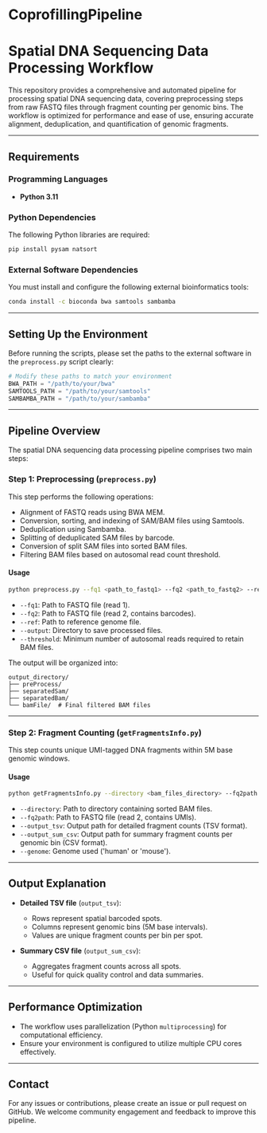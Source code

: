 # CoprofillingPipeline
# Spatial DNA Sequencing Data Processing Workflow

This repository provides a comprehensive and automated pipeline for processing spatial DNA sequencing data, covering preprocessing steps from raw FASTQ files through fragment counting per genomic bins. The workflow is optimized for performance and ease of use, ensuring accurate alignment, deduplication, and quantification of genomic fragments.

---

## Requirements

### Programming Languages

* **Python 3.11**

### Python Dependencies

The following Python libraries are required:

```bash
pip install pysam natsort
```

### External Software Dependencies

You must install and configure the following external bioinformatics tools:

```bash
conda install -c bioconda bwa samtools sambamba
```

---

## Setting Up the Environment

Before running the scripts, please set the paths to the external software in the `preprocess.py` script clearly:

```python
# Modify these paths to match your environment
BWA_PATH = "/path/to/your/bwa"
SAMTOOLS_PATH = "/path/to/your/samtools"
SAMBAMBA_PATH = "/path/to/your/sambamba"
```

---

## Pipeline Overview

The spatial DNA sequencing data processing pipeline comprises two main steps:

### Step 1: Preprocessing (`preprocess.py`)

This step performs the following operations:

* Alignment of FASTQ reads using BWA MEM.
* Conversion, sorting, and indexing of SAM/BAM files using Samtools.
* Deduplication using Sambamba.
* Splitting of deduplicated SAM files by barcode.
* Conversion of split SAM files into sorted BAM files.
* Filtering BAM files based on autosomal read count threshold.

#### Usage

```bash
python preprocess.py --fq1 <path_to_fastq1> --fq2 <path_to_fastq2> --ref <path_to_reference_genome> --output <output_directory> --threshold 5
```

* `--fq1`: Path to FASTQ file (read 1).
* `--fq2`: Path to FASTQ file (read 2, contains barcodes).
* `--ref`: Path to reference genome file.
* `--output`: Directory to save processed files.
* `--threshold`: Minimum number of autosomal reads required to retain BAM files.

The output will be organized into:

```
output_directory/
├── preProcess/
├── separatedSam/
├── separatedBam/
└── bamFile/  # Final filtered BAM files
```

---

### Step 2: Fragment Counting (`getFragmentsInfo.py`)

This step counts unique UMI-tagged DNA fragments within 5M base genomic windows.

#### Usage

```bash
python getFragmentsInfo.py --directory <bam_files_directory> --fq2path <path_to_fastq2> --output_tsv <output_tsv_path> --output_sum_csv <output_summary_csv_path> --genome human
```

* `--directory`: Path to directory containing sorted BAM files.
* `--fq2path`: Path to FASTQ file (read 2, contains UMIs).
* `--output_tsv`: Output path for detailed fragment counts (TSV format).
* `--output_sum_csv`: Output path for summary fragment counts per genomic bin (CSV format).
* `--genome`: Genome used ('human' or 'mouse').

---

## Output Explanation

* **Detailed TSV file** (`output_tsv`):

  * Rows represent spatial barcoded spots.
  * Columns represent genomic bins (5M base intervals).
  * Values are unique fragment counts per bin per spot.

* **Summary CSV file** (`output_sum_csv`):

  * Aggregates fragment counts across all spots.
  * Useful for quick quality control and data summaries.

---

## Performance Optimization

* The workflow uses parallelization (Python `multiprocessing`) for computational efficiency.
* Ensure your environment is configured to utilize multiple CPU cores effectively.

---

## Contact

For any issues or contributions, please create an issue or pull request on GitHub. We welcome community engagement and feedback to improve this pipeline.

